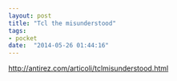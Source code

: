 ```yaml
---
layout: post
title: "Tcl the misunderstood"
tags:
- pocket
date:  "2014-05-26 01:44:16"
---
```


http://antirez.com/articoli/tclmisunderstood.html

